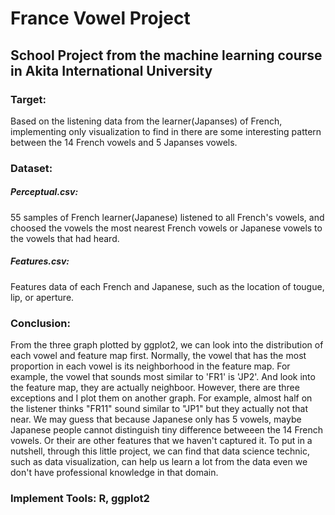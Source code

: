 # France Vowel Project
## School Project from the machine learning course in Akita International University

### Target:

Based on the listening data from the learner(Japanses) of French, implementing only visualization to find in there are some interesting pattern between the 14 French vowels and 5 Japanses vowels. 

### Dataset:

##### Perceptual.csv:
55 samples of French learner(Japanese) listened to all French's vowels, and choosed the vowels the most nearest French vowels or Japanese vowels to the vowels that had heard. 

##### Features.csv:
Features data of each French and Japanese, such as the location of tougue, lip, or aperture.   

### Conclusion:
From the three graph plotted by ggplot2, we can look into the distribution of each vowel and feature map first. Normally, the vowel that has the most proportion in each vowel is its neighborhood in the feature map. For example, the vowel that sounds most similar to 'FR1' is 'JP2'. And look into the feature map, they are actually neighboor. However, there are three exceptions and I plot them on another graph. For example, almost half on the listener thinks "FR11" sound similar to "JP1" but they actually not that near. We may guess that because Japanese only has 5 vowels, maybe Japanese people cannot distinguish tiny difference betweeen the 14 French vowels. Or their are other features that we haven't captured it. To put in a nutshell, through this little project, we can find that data science technic, such as data visualization, can help us learn a lot from the data even we don't have professional knowledge in that domain. 

### Implement Tools: R, ggplot2
